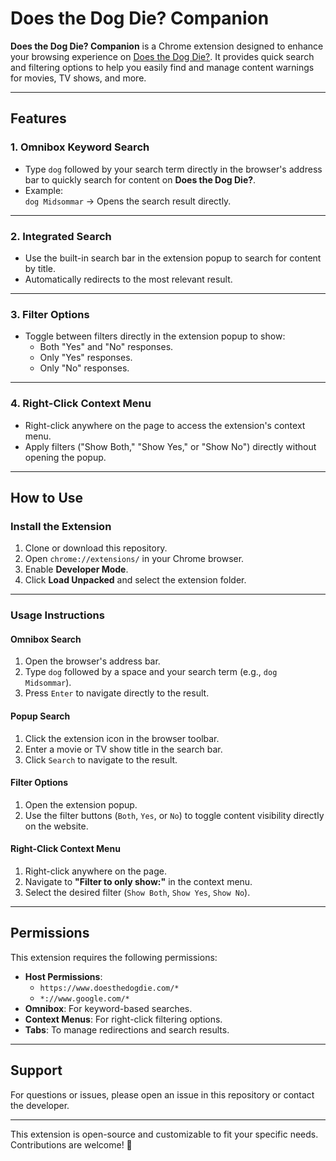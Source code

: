 # Does the Dog Die? Companion

**Does the Dog Die? Companion** is a Chrome extension designed to enhance your browsing experience on [Does the Dog Die?](https://www.doesthedogdie.com). It provides quick search and filtering options to help you easily find and manage content warnings for movies, TV shows, and more.

---

## Features

### 1. **Omnibox Keyword Search**

-   Type `dog` followed by your search term directly in the browser's address bar to quickly search for content on **Does the Dog Die?**.
-   Example:  
    `dog Midsommar` → Opens the search result directly.

---

### 2. **Integrated Search**

-   Use the built-in search bar in the extension popup to search for content by title.
-   Automatically redirects to the most relevant result.

---

### 3. **Filter Options**

-   Toggle between filters directly in the extension popup to show:
    -   Both "Yes" and "No" responses.
    -   Only "Yes" responses.
    -   Only "No" responses.

---

### 4. **Right-Click Context Menu**

-   Right-click anywhere on the page to access the extension's context menu.
-   Apply filters ("Show Both," "Show Yes," or "Show No") directly without opening the popup.

---

## How to Use

### Install the Extension

1. Clone or download this repository.
2. Open `chrome://extensions/` in your Chrome browser.
3. Enable **Developer Mode**.
4. Click **Load Unpacked** and select the extension folder.

---

### Usage Instructions

#### **Omnibox Search**

1. Open the browser's address bar.
2. Type `dog` followed by a space and your search term (e.g., `dog Midsommar`).
3. Press `Enter` to navigate directly to the result.

#### **Popup Search**

1. Click the extension icon in the browser toolbar.
2. Enter a movie or TV show title in the search bar.
3. Click `Search` to navigate to the result.

#### **Filter Options**

1. Open the extension popup.
2. Use the filter buttons (`Both`, `Yes`, or `No`) to toggle content visibility directly on the website.

#### **Right-Click Context Menu**

1. Right-click anywhere on the page.
2. Navigate to **"Filter to only show:"** in the context menu.
3. Select the desired filter (`Show Both`, `Show Yes`, `Show No`).

---

## Permissions

This extension requires the following permissions:

-   **Host Permissions**:
    -   `https://www.doesthedogdie.com/*`
    -   `*://www.google.com/*`
-   **Omnibox**: For keyword-based searches.
-   **Context Menus**: For right-click filtering options.
-   **Tabs**: To manage redirections and search results.

---

## Support

For questions or issues, please open an issue in this repository or contact the developer.

---

This extension is open-source and customizable to fit your specific needs.  
Contributions are welcome! 🎉
